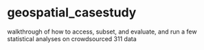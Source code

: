# geospatial_casestudy
walkthrough of how to access, subset, and evaluate, and run a few statistical analyses on crowdsourced 311 data

